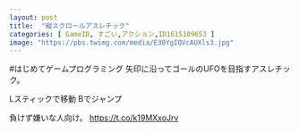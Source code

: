 ```yaml
---
layout: post
title:  "縦スクロールアスレチック"
categories: [ GameID, すごい,アクション,ID1615109653 ]
image: "https://pbs.twimg.com/media/E30YgIQVcAUXls3.jpg"
---
```

#はじめてゲームプログラミング 
矢印に沿ってゴールのUFOを目指すアスレチック。

Lスティックで移動
Bでジャンプ

負けず嫌いな人向け。 https://t.co/k19MXxoJrv
